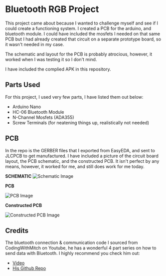 # Bluetooth RGB Project

This project came about because I wanted to challenge myself and see if I could create a functioning system. I created a PCB for the arduino, and bluetooth module. I could have included the mosfets I needed on that same PCB but I had already created that circuit on a separate prototype board, so it wasn't needed in my case.

The schematic and layout for the PCB is probably atrocious, however, it worked when I was testing it so I don't mind. 

I have included the complied APK in this repository.

## Parts Used

For this project, I used very few parts, I have listed them out below:
* Arduino Nano
* HC-06 Bluetooth Module
* N-Channel Mosfets (ADA355)
* Screw Terminals (for neatening things up, realistically not needed)

## PCB

In the repo is the GERBER files that I exported from EasyEDA, and sent to JLCPCB to get manufactured. I have included a picture of the circuit board layout, the PCB schematic, and the constructed PCB. It isn't perfect by any means, however, it worked for me, and still does work for me today. 

**SCHEMATIC**
![Schematic Image](https://i.imgur.com/JJZhX2Y.png)

**PCB**

![PCB Image](https://i.imgur.com/weeETZr.png)

**Constructed PCB**

![Constructed PCB Image](https://i.imgur.com/Lc8WrYQ.jpg)

## Credits

The bluetooth connection & communication code I sourced from CodingWithMitch on Youtube, he has a wonderful 4 part series on how to send data with Bluetooth. I highly recommend you check him out:
* [Video](https://www.youtube.com/watch?v=Fz_GT7VGGaQ)
* [His Github Repo](https://github.com/mitchtabian/Sending-and-Receiving-Data-with-Bluetooth)

